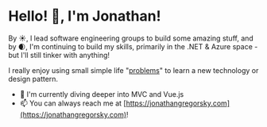 # Hello! 👋, I'm Jonathan!

By ☀, I lead software engineering groups to build some amazing stuff, and by 🌒, I'm continuing to build my skills, primarily in the .NET & Azure space - but I'll still 
tinker with anything!

I really enjoy using small simple life "[problems](https://github.com/MacheteBang/MealBot)" to learn a new technology or design pattern.

* 🌱 I'm currently diving deeper into MVC and Vue.js
* 📫 You can always reach me at [https://jonathangregorsky.com](https://jonathangregorsky.com)!

